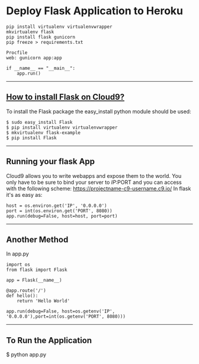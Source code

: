# Deploy Flask Application to Heroku
    pip install virtualenv virtualenvwrapper
    mkvirtualenv flask
    pip install flask gunicorn
    pip freeze > requirements.txt
    
    Procfile
    web: gunicorn app:app
    
    if __name__ == "__main__":
        app.run()

--------------------------------
[How to install Flask on Cloud9?](https://c9.io/santiagobasulto_1/flask-example)
--------------------------------
To install the Flask package the easy_install python module should be used:
    
    $ sudo easy_install Flask
    $ pip install virtualenv virtualenvwrapper
    $ mkvirtualenv flask-example
    $ pip install Flask

--------------------------------
Running your flask App
--------------------------------
Cloud9 allows you to write webapps and expose them to the world.
You only have to be sure to bind your server to $IP:$PORT and you can access with the following scheme: https://projectname-c9-username.c9.io/
In flask it's as easy as:

    host = os.environ.get('IP', '0.0.0.0')
    port = int(os.environ.get('PORT', 8080))
    app.run(debug=False, host=host, port=port)

--------------------------------
Another Method
--------------------------------
In app.py

    import os
    from flask import Flask
    
    app = Flask(__name__)
    
    @app.route('/')
    def hello():
        return 'Hello World'
    
    app.run(debug=False, host=os.getenv('IP', '0.0.0.0'),port=int(os.getenv('PORT', 8080)))

--------------------------------
To Run the Application
--------------------------------
$ python app.py
